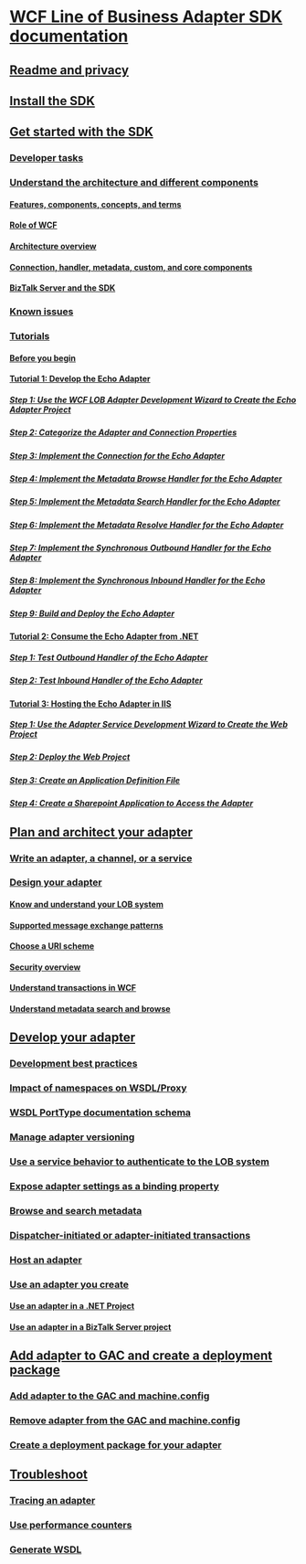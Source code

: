 # [WCF Line of Business Adapter SDK documentation](microsoft-wcf-line-of-business-adapter-sdk-documentation.md)
## [Readme and privacy](readme-and-privacy-in-the-wcf-lob-adapter-sdk.md)
## [Install the SDK](install-the-wcf-lob-adapter-sdk.md)
## [Get started with the SDK](get-started-with-the-with-the-wcf-lob-adapter-sdk.md)
### [Developer tasks](common-developer-tasks-for-the-wcf-lob-adapter-sdk.md)
### [Understand the architecture and different components](understand-the-architecture-and-different-components-of-the-wcf-lob-adapter-sdk.md)
#### [Features, components, concepts, and terms](what-is-the-windows-communication-foundation-line-of-business-adapter-sdk.md)
#### [Role of WCF](read-how-wcf-is-used-by-the-wcf-lob-adapter-sdk.md)
#### [Architecture overview](architecture-overview-of-the-wcf-lob-adapter-sdk.md)
#### [Connection, handler, metadata, custom, and core components](key-components-of-the-wcf-lob-adapter-sdk.md)
#### [BizTalk Server and the SDK](using-biztalk-server-and-the-wcf-lob-adapter-sdk.md)
### [Known issues](known-issues-with-the-wcf-lob-adapter-sdk.md)
### [Tutorials](tutorials-to-learn-the-wcf-lob-adapter-sdk.md)
#### [Before you begin](prequisities-for-the-wcf-lob-adapter-sdk-tutorials.md)
#### [Tutorial 1: Develop the Echo Adapter](tutorial-1-develop-the-echo-adapter.md)
##### [Step 1: Use the WCF LOB Adapter Development Wizard to Create the Echo Adapter Project](step-1-use-the-wcf-lob-adapter-development-wizard-to-create-the-echo-adapter.md)
##### [Step 2: Categorize the Adapter and Connection Properties](step-2-categorize-the-adapter-and-connection-properties.md)
##### [Step 3: Implement the Connection for the Echo Adapter](step-3-implement-the-connection-for-the-echo-adapter.md)
##### [Step 4: Implement the Metadata Browse Handler for the Echo Adapter](step-4-implement-the-metadata-browse-handler-for-the-echo-adapter.md)
##### [Step 5: Implement the Metadata Search Handler for the Echo Adapter](step-5-implement-the-metadata-search-handler-for-the-echo-adapter.md)
##### [Step 6: Implement the Metadata Resolve Handler for the Echo Adapter](step-6-implement-the-metadata-resolve-handler-for-the-echo-adapter.md)
##### [Step 7: Implement the Synchronous Outbound Handler for the Echo Adapter](step-7-implement-the-synchronous-outbound-handler-for-the-echo-adapter.md)
##### [Step 8: Implement the Synchronous Inbound Handler for the Echo Adapter](step-8-implement-the-synchronous-inbound-handler-for-the-echo-adapter.md)
##### [Step 9: Build and Deploy the Echo Adapter](step-9-build-and-deploy-the-echo-adapter.md)
#### [Tutorial 2: Consume the Echo Adapter from .NET](tutorial-2-consume-the-echo-adapter-from-net.md)
##### [Step 1: Test Outbound Handler of the Echo Adapter](step-1-test-outbound-handler-of-the-echo-adapter.md)
##### [Step 2: Test Inbound Handler of the Echo Adapter](step-2-test-inbound-handler-of-the-echo-adapter.md)
#### [Tutorial 3: Hosting the Echo Adapter in IIS](tutorial-3-hosting-the-echo-adapter-in-iis.md)
##### [Step 1: Use the Adapter Service Development Wizard to Create the Web Project](step-1-use-the-adapter-service-development-wizard-to-create-the-web-project.md)
##### [Step 2: Deploy the Web Project](step-2-deploy-the-web-project.md)
##### [Step 3: Create an Application Definition File](step-3-create-an-application-definition-file.md)
##### [Step 4: Create a Sharepoint Application to Access the Adapter](step-4-create-a-sharepoint-application-to-access-the-adapter.md)
## [Plan and architect your adapter](plan-and-design-an-adapter-using-the-wcf-lob-adapter-sdk.md)
### [Write an adapter, a channel, or a service](difference-between-adapter-channel-and-service-in-the-wcf-lob-adapter-sdk.md)
### [Design your adapter](plan-and-design-your-adapter-using-the-wcf-lob-adapter-sdk.md)
#### [Know and understand your LOB system](understand-the-lob-system-with-the-wcf-lob-adapter-sdk.md)
#### [Supported message exchange patterns](view-the-supported-message-exchange-patterns-in-the-wcf-lob-adapter-sdk.md)
#### [Choose a URI scheme](select-a-uri-scheme-and-addressing-format-when-using-the-wcf-lob-adapter-sdk.md)
#### [Security overview](understand-wcf-security-on-the-adapter-created-with-the-wcf-lob-adapter-sdk.md)
#### [Understand transactions in WCF](atomic-consistent-isolated-durable-transactions-with-the-wcf-lob-adapter-sdk.md)
#### [Understand metadata search and browse](about-metadata-search-and-browse-with-your-wcf-lob-adapter-sdk-adapter.md)
## [Develop your adapter](develop-or-create-your-adapter-using-the-wcf-lob-adapter-sdk.md)
### [Development best practices](development-best-practices-using-the-wcf-lob-adapter-sdk.md)
### [Impact of namespaces on WSDL/Proxy](use-namespaces-with-the-wsdl-proxy-in-the-wcf-lob-adapter-sdk.md)
### [WSDL PortType documentation schema](describe-the-wsdl-porttype-documentation-schema-with-the-wcf-lob-adapter-sdk.md)
### [Manage adapter versioning](manage-adapter-versioning-with-the-wcf-lob-adapter-sdk.md)
### [Use a service behavior to authenticate to the LOB system](use-a-service-behavior-to-enter-credentials-with-the-wcf-lob-adapter-sdk.md)
### [Expose adapter settings as a binding property](expose-adapter-settings-as-a-binding-property-using-the-wcf-lob-adapter-sdk.md)
### [Browse and search metadata](browse-and-search-metadata-using-the-wcf-lob-adapter-sdk.md)
### [Dispatcher-initiated or adapter-initiated transactions](dispatcher-initiated-or-adapter-initiated-transactions-in-wcf-lob-adapter-sdk.md)
### [Host an adapter](host-an-adapter-in-iis-using-the-wcf-lob-adapter-sdk.md)
### [Use an adapter you create](consume-an-adapter-created-using-the-wcf-lob-adapter-sdk.md)
#### [Use an adapter in a .NET Project](consume-a-wcf-lob-adapter-sdk-adapter-in-a-net-project.md)
#### [Use an adapter in a BizTalk Server project](consume-a-wcf-lob-adapter-sdk-adapter-in-a-biztalk-server-project.md)
## [Add adapter to GAC and create a deployment package](deploy-adapter-using-the-wcf-lob-adapter-sdk.md)
### [Add adapter to the GAC and machine.config](deploy-an-adapter-using-the-wcf-lob-adapter-sdk.md)
### [Remove adapter from the GAC and machine.config](undeploy-an-adapter-using-the-wcf-lob-adapter-sdk.md)
### [Create a deployment package for your adapter](create-a-deployment-package-with-the-wcf-lob-adapter-sdk.md)
## [Troubleshoot](troubleshoot-adapter-created-using-the-wcf-lob-adapter-sdk.md)
### [Tracing an adapter](trace-an-adapter-with-the-wcf-lob-adapter-sdk.md)
### [Use performance counters](use-performance-counters-with-the-wcf-lob-adapter-sdk.md)
### [Generate WSDL](generate-wsdl-with-the-wcf-lob-adapter-sdk.md)

